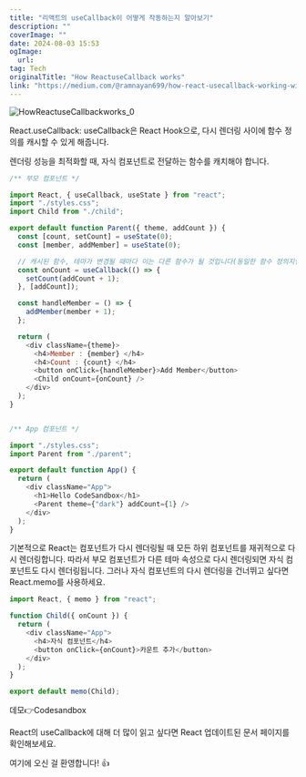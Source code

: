 ```yaml
---
title: "리액트의 useCallback이 어떻게 작동하는지 알아보기"
description: ""
coverImage: ""
date: 2024-08-03 15:53
ogImage: 
  url: 
tag: Tech
originalTitle: "How ReactuseCallback works"
link: "https://medium.com/@ramnayan699/how-react-usecallback-working-with-react-memo-f9d8129ed8f7"
---
```




![HowReactuseCallbackworks_0](/assets/img/HowReactuseCallbackworks_0.png)

React.useCallback: useCallback은 React Hook으로, 다시 렌더링 사이에 함수 정의를 캐시할 수 있게 해줍니다.

렌더링 성능을 최적화할 때, 자식 컴포넌트로 전달하는 함수를 캐치해야 합니다.

```js
/** 부모 컴포넌트 */

import React, { useCallback, useState } from "react";
import "./styles.css";
import Child from "./child";

export default function Parent({ theme, addCount }) {
  const [count, setCount] = useState(0);
  const [member, addMember] = useState(0);

  // 캐시된 함수, 테마가 변경될 때마다 이는 다른 함수가 될 것입니다(동일한 함수 정의지만 다른 id/주소)
  const onCount = useCallback(() => {
    setCount(addCount + 1);
  }, [addCount]);

  const handleMember = () => {
    addMember(member + 1);
  };

  return (
    <div className={theme}>
      <h4>Member : {member} </h4>
      <h4>Count : {count} </h4>
      <button onClick={handleMember}>Add Member</button>
      <Child onCount={onCount} />
    </div>
  );
}


/** App 컴포넌트 */

import "./styles.css";
import Parent from "./parent";

export default function App() {
  return (
    <div className="App">
      <h1>Hello CodeSandbox</h1>
      <Parent theme={"dark"} addCount={1} />
    </div>
  );
}
```

<div class="content-ad"></div>

기본적으로 React는 컴포넌트가 다시 렌더링될 때 모든 하위 컴포넌트를 재귀적으로 다시 렌더링합니다. 따라서 부모 컴포넌트가 다른 테마 속성으로 다시 렌더링되면 자식 컴포넌트도 다시 렌더링됩니다. 그러나 자식 컴포넌트의 다시 렌더링을 건너뛰고 싶다면 React.memo를 사용하세요.

```js
import React, { memo } from "react";

function Child({ onCount }) {
  return (
    <div className="App">
      <h4>자식 컴포넌트</h4>
      <button onClick={onCount}>카운트 추가</button>
    </div>
  );
}

export default memo(Child);
```

데모👉Codesandbox

React의 useCallback에 대해 더 많이 읽고 싶다면 React 업데이트된 문서 페이지를 확인해보세요.

<div class="content-ad"></div>

여기에 오신 걸 환영합니다! 👍
